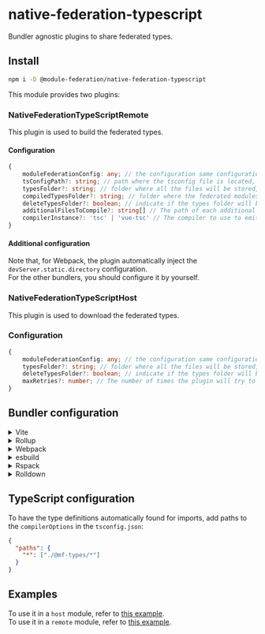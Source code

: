 # native-federation-typescript

Bundler agnostic plugins to share federated types.

## Install

```bash
npm i -D @module-federation/native-federation-typescript
```

This module provides two plugins:

### NativeFederationTypeScriptRemote

This plugin is used to build the federated types.

#### Configuration

```typescript
{
    moduleFederationConfig: any; // the configuration same configuration provided to the module federation plugin, it is MANDATORY
    tsConfigPath?: string; // path where the tsconfig file is located, default is ''./tsconfig.json'
    typesFolder?: string; // folder where all the files will be stored, default is '@mf-types',
    compiledTypesFolder?: string; // folder where the federated modules types will be stored, default is 'compiled-types'
    deleteTypesFolder?: boolean; // indicate if the types folder will be deleted when the job completes, default is 'true'
    additionalFilesToCompile?: string[] // The path of each additional file which should be emitted
    compilerInstance?: 'tsc' | 'vue-tsc' // The compiler to use to emit files, default is 'tsc'
}
```

#### Additional configuration

Note that, for Webpack, the plugin automatically inject the `devServer.static.directory` configuration.  
For the other bundlers, you should configure it by yourself.

### NativeFederationTypeScriptHost

This plugin is used to download the federated types.

### Configuration

```typescript
{
    moduleFederationConfig: any; // the configuration same configuration provided to the module federation plugin, it is MANDATORY
    typesFolder?: string; // folder where all the files will be stored, default is '@mf-types',
    deleteTypesFolder?: boolean; // indicate if the types folder will be deleted before the job starts, default is 'true'
    maxRetries?: number; // The number of times the plugin will try to download the types before failing, default is 3
}
```

## Bundler configuration

<details>
<summary>Vite</summary><br>

```ts
// vite.config.ts
import { NativeFederationTypeScriptHost, NativeFederationTypeScriptRemote } from '@module-federation/native-federation-typescript/vite';

export default defineConfig({
  plugins: [
    NativeFederationTypeScriptRemote({
      /* options */
    }),
    NativeFederationTypeScriptHost({
      /* options */
    }),
  ],
  /* ... */
  server: {
    // This is needed to emulate the devServer.static.directory of WebPack and correctly serve the zip file
    /* ... */
    proxy: {
      '/@mf-types.zip': {
        target: 'http://localhost:3000',
        changeOrigin: true,
        rewrite: () => `/@fs/${process.cwd()}/dist/@mf-types.zip`,
      },
    },
    fs: {
      /* ... */
      allow: ['./dist'],
      /* ... */
    },
  },
});
```

<br>
</details>
<details>
<summary>Rollup</summary><br>

```ts
// rollup.config.js
import { NativeFederationTypeScriptHost, NativeFederationTypeScriptRemote } from '@module-federation/native-federation-typescript/rollup';

export default {
  plugins: [
    NativeFederationTypeScriptRemote({
      /* options */
    }),
    NativeFederationTypeScriptHost({
      /* options */
    }),
  ],
};
```

<br>
</details>
<details>
<summary>Webpack</summary><br>

```ts
// webpack.config.js
const { NativeFederationTypeScriptHost, NativeFederationTypeScriptRemote } = require('@module-federation/native-federation-typescript/webpack');
module.exports = {
  /* ... */
  plugins: [
    NativeFederationTypeScriptRemote({
      /* options */
    }),
    NativeFederationTypeScriptHost({
      /* options */
    }),
  ],
};
```

<br>
</details>
<details>
<summary>esbuild</summary><br>

```ts
// esbuild.config.js
import { build } from 'esbuild';
import { NativeFederationTypeScriptHost, NativeFederationTypeScriptRemote } from '@module-federation/native-federation-typescript/esbuild';

build({
  plugins: [
    NativeFederationTypeScriptRemote({
      /* options */
    }),
    NativeFederationTypeScriptHost({
      /* options */
    }),
  ],
});
```

<br>
</details>
<details>
<summary>Rspack</summary><br>

```ts
// rspack.config.js
const { NativeFederationTypeScriptHost, NativeFederationTypeScriptRemote } = require('@module-federation/native-federation-typescript/rspack');
module.exports = {
  /* ... */
  plugins: [
    NativeFederationTypeScriptRemote({
      /* options */
    }),
    NativeFederationTypeScriptHost({
      /* options */
    }),
  ],
};
```

<br>
</details>

<details>
<summary>Rolldown</summary><br>

```ts
// rolldown.config.js
import { NativeFederationTypeScriptHost, NativeFederationTypeScriptRemote } from '@module-federation/native-federation-typescript/rolldown';

export default {
  plugins: [
    NativeFederationTypeScriptRemote({
      /* options */
    }),
    NativeFederationTypeScriptHost({
      /* options */
    }),
  ],
};
```

<br>
</details>

## TypeScript configuration

To have the type definitions automatically found for imports, add paths to the `compilerOptions` in the `tsconfig.json`:

```json
{
  "paths": {
    "*": ["./@mf-types/*"]
  }
}
```

## Examples

To use it in a `host` module, refer to [this example](https://github.com/module-federation/module-federation-examples/tree/master/native-federation-tests-typescript-plugins/host).  
To use it in a `remote` module, refer to [this example](https://github.com/module-federation/module-federation-examples/tree/master/native-federation-tests-typescript-plugins/remote).
